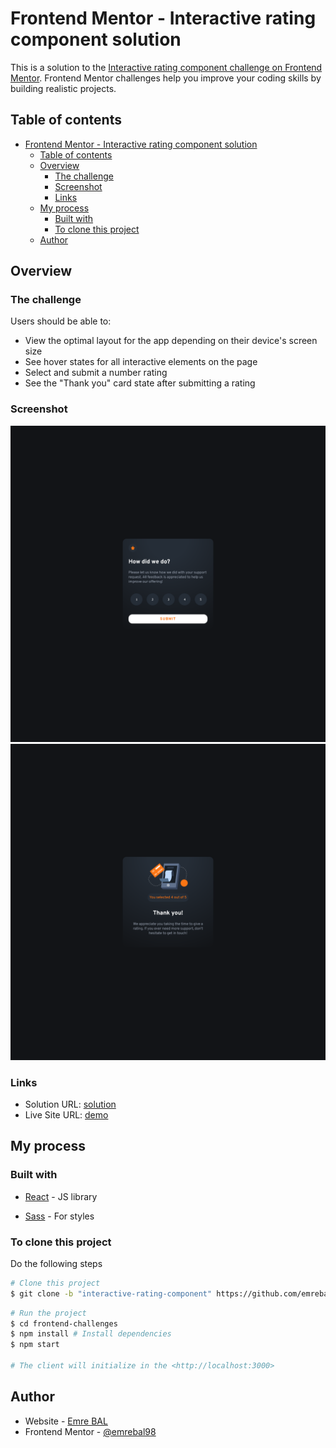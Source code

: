 # Frontend Mentor - Interactive rating component solution

This is a solution to the [Interactive rating component challenge on Frontend Mentor](https://www.frontendmentor.io/challenges/interactive-rating-component-koxpeBUmI). Frontend Mentor challenges help you improve your coding skills by building realistic projects. 

## Table of contents

- [Frontend Mentor - Interactive rating component solution](#frontend-mentor---interactive-rating-component-solution)
  - [Table of contents](#table-of-contents)
  - [Overview](#overview)
    - [The challenge](#the-challenge)
    - [Screenshot](#screenshot)
    - [Links](#links)
  - [My process](#my-process)
    - [Built with](#built-with)
    - [To clone this project](#to-clone-this-project)
  - [Author](#author)

## Overview

### The challenge

Users should be able to:

- View the optimal layout for the app depending on their device's screen size
- See hover states for all interactive elements on the page
- Select and submit a number rating
- See the "Thank you" card state after submitting a rating

### Screenshot

![Page1](./src/images/ss1.png)
![Page2](./src/images/ss2.png)

### Links

- Solution URL: [solution](https://github.com/emrebal98/frontend-challenges/tree/interactive-rating-component)
- Live Site URL: [demo](https://emrebal98.github.io/frontend-challenges/interactive-rating-component/)

## My process

### Built with

- [React](https://reactjs.org/) - JS library

- [Sass](https://sass-lang.com/) - For styles


### To clone this project

Do the following steps

```bash
# Clone this project
$ git clone -b "interactive-rating-component" https://github.com/emrebal98/frontend-challenges.git
```
```bash
# Run the project
$ cd frontend-challenges
$ npm install # Install dependencies
$ npm start

# The client will initialize in the <http://localhost:3000>
```

## Author

- Website - [Emre BAL](https://github.com/emrebal98)
- Frontend Mentor - [@emrebal98](https://www.frontendmentor.io/profile/emrebal98)
